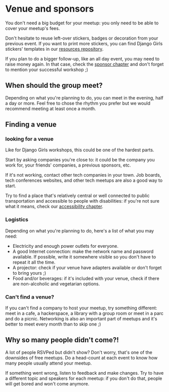 # Venue and sponsors

You don't need a big budget for your meetup: you only need to be able to cover your meetup's fees.

Don't hesitate to reuse left-over stickers, badges or decoration from your previous event. If you want to print more stickers, you can find Django Girls stickers' templates in our [resources repository](). 

If you plan to do a bigger follow-up, like an all day event, you may need to raise money again. In that case, check the [sponsor chapter]() and don't forget to mention your successful workshop ;)

## When should the group meet?

Depending on what you're planning to do, you can meet in the evening, half a day or more. Feel free to chose the rhythm you prefer but we would recommend meeting at least once a month.

## Finding a venue

### looking for a venue

Like for Django Girls workshops, this could be one of the hardest parts.

Start by asking companies you're close to: it could be the company you work for, your friends' companies, a previous sponsors, etc.

If it's not working, contact other tech companies in your town. Job boards, tech conferences websites, and other tech meetups are also a good way to start.

Try to find a place that's relatively central or well connected to public transportation and accessible to people with disabilities: if you're not sure what it means, check our [accessibility chapter](../accessibility/README.md).

### Logistics

Depending on what you're planning to do, here's a list of what you may need:

- Electricity and enough power outlets for everyone.
- A good Internet connection: make the network name and password available. If possible, write it somewhere visible so you don't have to repeat it all the time.
- A projector: check if your venue have adapters available or don't forget to bring yours ;)
- Food and/or beverages: if it's included with your venue, check if there are non-alcoholic and vegetarian options.

### Can't find a venue?

If you can't find a company to host your meetup, try something different: meet in a cafe, a hackerspace, a library with a group room or meet in a parc and do a picnic. Networking is also an important part of meetups and it's better to meet every month than to skip one ;)

## Why so many people didn't come?!

A lot of people RSVPed but didn't show? Don't worry, that's one of the downsides of free meetups. Do a head-count at each event to know how many people usually attend your meetup.

If something went wrong, listen to feedback and make changes. Try to have a different topic and speakers for each meetup: if you don't do that, people will get bored and won't come anymore.